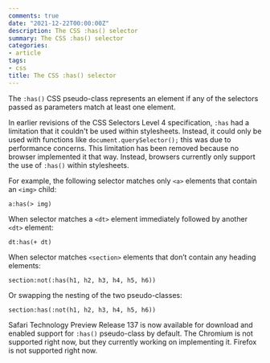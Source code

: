 ```yaml
---
comments: true
date: "2021-12-22T00:00:00Z"
description: The CSS :has() selector
summary: The CSS :has() selector
categories:
- article
tags:
- css
title: The CSS :has() selector
---
```


The `:has()` CSS pseudo-class represents an element if any of the selectors passed as parameters match at least one element. 

In earlier revisions of the CSS Selectors Level 4 specification, `:has` had a limitation that it couldn't be used within stylesheets. Instead, it could only be used with functions like `document.querySelector();` this was due to performance concerns. This limitation has been removed because no browser implemented it that way. Instead, browsers currently only support the use of `:has()` within stylesheets.

For example, the following selector matches only `<a>` elements that contain an `<img>` child:

```
a:has(> img)
```

When selector matches a `<dt>` element immediately followed by another `<dt>` element:

```
dt:has(+ dt)
```

When selector matches `<section>` elements that don’t contain any heading elements:

```
section:not(:has(h1, h2, h3, h4, h5, h6))
```
Or swapping the nesting of the two pseudo-classes:

```
section:has(:not(h1, h2, h3, h4, h5, h6))
```

Safari Technology Preview Release 137 is now available for download and enabled support for `:has()` pseudo-class by default. The Chromium is not supported right now, but they currently working on implementing it. Firefox is not supported right now.